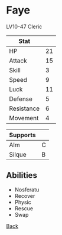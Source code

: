 # Faye

LV10-47 Cleric

| Stat       | <!-- --> |
| ---------- | -------- |
| HP         | 21       |
| Attack     | 15       |
| Skill      | 3        |
| Speed      | 9        |
| Luck       | 11       |
| Defense    | 5        |
| Resistance | 6        |
| Movement   | 4        |

| Supports | <!-- --> |
| -------- | -------- |
| Alm      | C        |
| Silque   | B        |

## Abilities

- Nosferatu
- Recover
- Physic
- Rescue
- Swap

[Back](../README.md)
